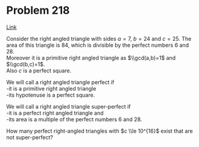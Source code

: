 # Problem 218

[Link](https://projecteuler.net/problem=218)

Consider the right angled triangle with sides $a=7$, $b=24$ and $c=25$. The area of this triangle is $84$, which is divisible by the perfect numbers $6$ and $28$.  
Moreover it is a primitive right angled triangle as $\\gcd(a,b)=1$ and $\\gcd(b,c)=1$.  
Also $c$ is a perfect square.

We will call a right angled triangle perfect if  
-it is a primitive right angled triangle  
-its hypotenuse is a perfect square.

We will call a right angled triangle super-perfect if  
-it is a perfect right angled triangle and  
-its area is a multiple of the perfect numbers $6$ and $28$. 

How many perfect right-angled triangles with $c \\le 10^{16}$ exist that are not super-perfect?
